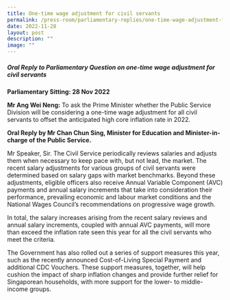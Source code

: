 ```yaml
---
title: One‑time wage adjustment for civil servants
permalink: /press-room/parliamentary-replies/one-time-wage-adjustment-for-civil-servants/
date: 2022-11-28
layout: post
description: ""
image: ""
---
```

##### Oral Reply to Parliamentary Question on one-time wage adjustment for civil servants  

**Parliamentary Sitting: 28 Nov 2022**  
  
**Mr Ang Wei Neng:** To ask the Prime Minister whether the Public Service Division will be considering a one-time wage adjustment for all civil servants to offset the anticipated high core inflation rate in 2022.  
  
**Oral Reply by Mr Chan Chun Sing, Minister for Education and Minister-in-charge of the Public Service.**  
  
Mr Speaker, Sir. The Civil Service periodically reviews salaries and adjusts them when necessary to keep pace with, but not lead, the market. The recent salary adjustments for various groups of civil servants were determined based on salary gaps with market benchmarks. Beyond these adjustments, eligible officers also receive Annual Variable Component (AVC) payments and annual salary increments that take into consideration their performance, prevailing economic and labour market conditions and the National Wages Council’s recommendations on progressive wage growth.  
  
In total, the salary increases arising from the recent salary reviews and annual salary increments, coupled with annual AVC payments, will more than exceed the inflation rate seen this year for all the civil servants who meet the criteria.   
  
The Government has also rolled out a series of support measures this year, such as the recently announced Cost-of-Living Special Payment and additional CDC Vouchers. These support measures, together, will help cushion the impact of sharp inflation changes and provide further relief for Singaporean households, with more support for the lower- to middle- income groups.